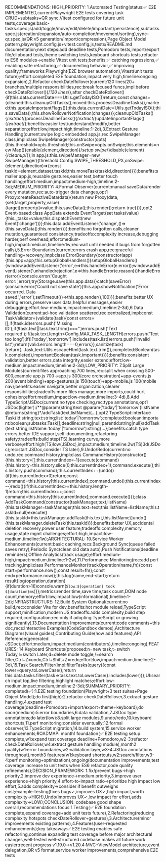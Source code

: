 RECOMMENDATIONS: HIGH_PRIORITY: 1.Automated Testing(status:✅ E2E IMPLEMENTED,current:Playwright E2E tests covering task CRUD+subtasks+QR sync,Vitest configured for future unit tests,coverage:basic-tasks.spec.js(add/toggle/move/edit/delete/important/persistence),subtasks.spec.js(creation/expansion/auto-completion/movement/sorting),sync-qr.spec.js(QR v5 generation/import/compression),Page Object Model pattern,playwright.config.js+vitest.config.js,tests/README.md documentation;next steps:add deadline tests,Pomodoro tests,import/export file/clipboard tests,theme switching tests,keyboard shortcuts tests,refactor to ES6 modules→enable Vitest unit tests;benefits:✅ catching regressions,✅ enabling safe refactoring,✅ documenting behavior,✅ improving quality;frameworks:Playwright(E2E browser automation),Vitest(unit tests future);effort:completed E2E foundation,impact:very high,timeline:ongoing expansion),2.Refactor checkDateRollover(current:120 lines/20+ branches/multiple responsibilities,rec:break focused funcs,impl:before checkDateRollover(){/*120 lines*/},after checkDateRollover(){if(this.data.currentDate===Utils.getTodayISO())return;const changes={cleaned:this.cleanupOldTasks(),moved:this.processDeadlineTasks(),marked:this.updateImportantFlags()};this.data.currentDate=Utils.getTodayISO();this.saveData();this.showRolloverNotification(changes)};cleanupOldTasks(){/*extract*/}processDeadlineTasks(){/*extract*/}updateImportantFlags(){/*extract*/};benefits:easier test/understand/modify,better separation;effort:low,impact:high,timeline:1-2d),3.Extract Gesture Handling(current:swipe logic embedded app.js,rec:SwipeManager class,impl:class SwipeManager{constructor(opts){this.threshold=opts.threshold;this.onSwipe=opts.onSwipe;this.elements=new Map()}enable(element,direction){/*setup swipe*/}disable(element){/*cleanup*/}};in app.js:this.swipeManager=new SwipeManager({threshold:Config.SWIPE_THRESHOLD_PX,onSwipe:(element,direction)=>{const taskId=element.dataset.taskId;this.moveTask(taskId,direction)}});benefits:smaller app.js,reusable gestures,easier test,better touch handling;effort:medium,impact:medium-high,timeline:2-3d);MEDIUM_PRIORITY: 4.Formal Observer(current:manual saveData/render every mutation,rec:auto-trigger data changes,opt1 Proxy:createReactiveData(data){return new Proxy(data,{set(target,property,value){target[property]=value;this.saveData();this.render();return true}})},opt2 Event-based:class AppData extends EventTarget{set tasks(value){this._tasks=value;this.dispatchEvent(new Event('change'))}};this.data.addEventListener('change',()=>{this.saveData();this.render()});benefits:no forgotten calls,cleaner mutation,guaranteed consistency;tradeoffs:complexity increase,debugging harder,perf overhead;effort:medium-high,impact:medium,timeline:1w;rec:wait until needed if bugs from forgotten calls),5.Error Boundaries(current:errors crash app,rec:graceful handling+recovery,impl:class ErrorBoundary{constructor(app){this.app=app;this.setupGlobalHandlers()}setupGlobalHandlers(){window.addEventListener('error',e=>this.handleError(e.error));window.addEventListener('unhandledrejection',e=>this.handleError(e.reason))}handleError(error){console.error('Caught error:',error);try{Storage.save(this.app.data)}catch(saveError){console.error('Could not save state')}this.app.showNotification('Error occurred. Data saved.','error');setTimeout(()=>this.app.render(),100)}};benefits:better UX during errors,preserve user data,helpful messages,easier debugging;effort:low-medium,impact:medium,timeline:2-3d),6.Data Validation(current:ad-hoc validation scattered,rec:centralized,impl:const TaskValidator={validate(task){const errors=[];if(!task.id)errors.push('Missing ID');if(!task.text||task.text.trim()==='')errors.push('Text required');if(task.text.length>Config.MAX_TASK_LENGTH)errors.push('Text too long');if(!['today','tomorrow'].includes(task.list))errors.push('Invalid list');return{valid:errors.length===0,errors}},sanitize(task){return{...task,text:Utils.escapeHtml(task.text.trim()),completed:Boolean(task.completed),important:Boolean(task.important)}}};benefits:consistent validation,better errors,data integrity,easier extend;effort:low-medium,impact:medium,timeline:2-3d);LOW_PRIORITY: 7.Split Large Modules(current:files approaching 700 lines,rec:split when crossing 500-600,example app.js 700→app.js 300(core orchestration)+app-events.js 200(event binding)+app-gestures.js 150(touch)+app-mobile.js 100(mobile nav);benefits:easier navigate,better organization,clearer responsibilities;tradeoffs:more files manage,more imports,could hurt cohesion;effort:medium,impact:low-medium,timeline:3-4d),8.Add TypeScript/JSDoc(current:no type checking,rec:type annotations,opt1 JSDoc(lighter):/**@param{string}text @param{'today'|'tomorrow'}listName @returns{string}*/addTask(text,listName){...},opt2 TypeScript:interface Task{id:string;text:string;list:'today'|'tomorrow';completed:boolean;important:boolean;subtasks:Task[];deadline:string|null;parentId:string|null}addTask(text:string,listName:'today'|'tomorrow'):string{...};benefits:catch type errors,better IDE support,self-documenting,refactoring safety;tradeoffs:build step(TS),learning curve,more verbose;effort:high(TS)low(JSDoc),impact:medium,timeline:2w(TS)3d(JSDoc);rec:start JSDoc,consider TS later),9.Undo/Redo(current:no undo,rec:command history,impl:class CommandHistory{constructor(){this.history=[];this.currentIndex=-1}execute(command){this.history=this.history.slice(0,this.currentIndex+1);command.execute();this.history.push(command);this.currentIndex++}undo(){if(this.currentIndex<0)return;const command=this.history[this.currentIndex];command.undo();this.currentIndex--}redo(){if(this.currentIndex>=this.history.length-1)return;this.currentIndex++;const command=this.history[this.currentIndex];command.execute()}};class AddTaskCommand{constructor(taskManager,text,listName){this.taskManager=taskManager;this.text=text;this.listName=listName;this.taskId=null}execute(){this.taskId=this.taskManager.addTask(this.text,this.listName)}undo(){this.taskManager.deleteTask(this.taskId)}};benefits:better UX,accidental deletion recovery,power user feature;tradeoffs:complexity,memory usage,state mgmt challenges;effort:high,impact:low-medium,timeline:1w);ARCHITECTURAL: 10.Service Worker Enhancements(current:basic caching,recs:Background Sync(queue failed saves retry),Periodic Sync(clean old data auto),Push Notifications(deadline reminders),Offline Analytics(track usage);effort:medium-high,impact:medium,timeline:1-2w),11.Performance Monitoring(rec:add perf tracking,impl:class PerformanceMonitor{trackOperation(name,fn){const start=performance.now();const result=fn();const end=performance.now();this.log(name,end-start);return result}log(operation,duration){if(duration>16)console.warn(`Slow:${operation} took ${duration}ms`)}};metrics:render time,save time,task count,DOM node count,memory;effort:low,impact:low(informational),timeline:1-2d);INFRASTRUCTURE: 12.Build System Optional(current:no build,rec:consider Vite for dev,benefits:hot module reload,TypeScript support,minification,modern JS;tradeoffs:adds complexity,build step required,configuration;rec:only if adopting TypeScript or growing significantly),13.Documentation Improvements(current:code comments+this doc,recs:Interactive Examples(CodeSandbox demos),Architecture Diagrams(visual guides),Contributing Guide(how add features),API Reference(generated JSDoc);effort:medium,impact:medium(contributors),timeline:ongoing);FEATURES: 14.Keyboard Shortcuts(proposed:n=new task,t=switch Today,l=switch Later,d=delete mode toggle,/=search filter,Ctrl+Z=undo,Ctrl+Shift+Z=redo;effort:low,impact:medium,timeline:2-3d),15.Task Search/Filter(impl:filterTasks(query){const lower=query.toLowerCase();return this.data.tasks.filter(task=>task.text.toLowerCase().includes(lower))};UI:search input top,live filtering,highlight matches;effort:low-medium,impact:medium,timeline:2-3d);SUMMARY_PRIORITY: completed(✅):1.E2E testing foundation(Playwright+3 test suites+Page Object Model);do first(high):2.refactor checkDateRollover,3.extract gesture handling,4.expand test coverage(deadline+Pomodoro+import/export+theme+keyboard);do soon(medium):5.error boundaries,6.data validation,7.JSDoc type annotations;do later(low):8.split large modules,9.undo/redo,10.keyboard shortcuts,11.perf monitoring;consider eventually:12.formal observer,13.TypeScript migration,14.build system,15.service worker enhancements;ROADMAP: month1 foundation(✅ E2E testing setup complete,w1:expand test coverage deadline+Pomodoro,w2-3:refactor checkDateRollover,w4:extract gesture handling module),month2 quality(w1:error boundaries,w2:validation layer,w3-4:JSDoc annotations throughout),month3 features(w1:keyboard shortcuts,w2:search/filter,w3-4:perf monitoring+optimization),ongoing(documentation improvements,test coverage increase to unit tests when ES6 refactor,code quality refinements);DECISION_FRAMEWORK: 1.fix/prevent bugs→high priority,2.improve dev experience→medium priority,3.improve user experience→high priority,4.effort-to-impact ratio→prioritize high impact low effort,5.adds complexity→consider if benefit outweighs cost;example:Testing(fixes bugs✓,improves DX✓,high impact,worth complexity→HIGH),Undo(improves UX✓,low impact for effort,adds complexity→LOW);CONCLUSION: codebase good shape overall,recommendations focus:1.Testing(✅ E2E foundation complete,expand coverage+add unit tests future),2.Refactoring(reducing complexity hotspots checkDateRollover+gestures),3.Architecture(minor improvements existing patterns),4.Features(user-requested enhancements);key takeaway:✅ E2E testing enables safe refactoring,continue expanding test coverage before major architectural changes,well-tested well-structured codebase makes all future work easier;recent progress v1.19.0→v1.20.4:MVC+ViewModel architecture,event delegation,QR v5 format,service worker improvements,comprehensive E2E tests